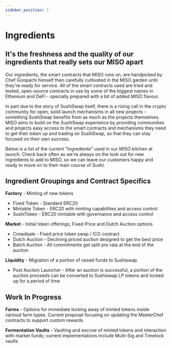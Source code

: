 ```yaml
---
sidebar_position: 1
---
```


# Ingredients

## It's the freshness and the quality of our ingredients that really sets our MISO apart

Our ingredients, the smart contracts that MISO runs on, are handpicked by Chef Gonpachi himself then carefully cultivated in the MISO garden until they're ready for service. All of the smart contracts used are tried and tested, open-source contracts in use by some of the biggest names in Ethereum and DeFi - specially prepared with a bit of added MISO flavour.

In part due to the story of SushiSwap itself, there is a rising call in the crypto community for open, solid launch mechanisms in all new projects - something SushiSwap benefits from as much as the projects themselves. MISO aims to build on the SushiSwap experience by providing communities and projects easy access to the smart contracts and mechanisms they need to get their token up and trading on SushiSwap, so that they can stay focused on their own success.

Below is a list of the current "Ingredients" used in our MISO kitchen at launch. Check back often as we're always on the look out for new ingredients to add to MISO, so we can leave our customers happy and ready to move on to their main course of Sushi.

## Ingredient Groupings and Contract Specifics

**Factory** - Minting of new tokens

- Fixed Token - Standard ERC20
- Mintable Token - ERC20 with minting capabilities and access control
- SushiToken - ERC20 mintable with governance and access control

**Market** - Initial token offerings; Fixed Price and Dutch Auction options

- Crowdsale - Fixed price token swap / ICO contract
- Dutch Auction - Declining priced auction designed to get the best price
- Batch Auction - All commitments get split pro rata at the end of the auction

**Liquidity** - Migration of a portion of raised funds to Sushiswap

- Post Auction Launcher - After an auction is successful, a portion of the auction proceeds can be converted to Sushiswap LP tokens and locked up for a period of time

## Work In Progress

**Farms** - Options for immediate locking away of minted tokens inside varioud farm types. Current proposal focusing on updating the MasterChef contracts to support custom rewards

**Fermentation Vaults** - Vaulting and escrow of minted tokens and interaction with market funds; current implementations include Multi-Sig and Timelock vaults
